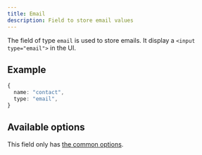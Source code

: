 ```yaml
---
title: Email
description: Field to store email values
---
```


The field of type `email` is used to store emails. It display a
`<input type="email">` in the UI.

## Example

```ts
{
  name: "contact",
  type: "email",
}
```

## Available options

This field only has [the common options](./index.md#common-field-options).
